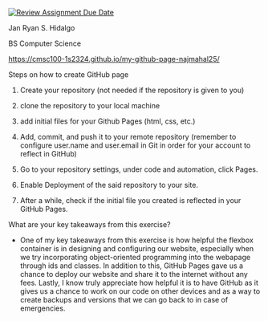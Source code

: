 [![Review Assignment Due Date](https://classroom.github.com/assets/deadline-readme-button-24ddc0f5d75046c5622901739e7c5dd533143b0c8e959d652212380cedb1ea36.svg)](https://classroom.github.com/a/Z0SN3ALX)

Jan Ryan S. Hidalgo

BS Computer Science

https://cmsc100-1s2324.github.io/my-github-page-najmahal25/

Steps on how to create GitHub page

1. Create your repository (not needed if the repository is given to you)

2. clone the repository to your local machine

3. add initial files for your Github Pages (html, css, etc.)

4. Add, commit, and push it to your remote repository (remember to configure user.name and user.email in Git in order for your account to reflect in GitHub)

5. Go to your repository settings, under code and automation, click Pages. 

6. Enable Deployment of the said repository to your site.

7. After a while, check if the initial file you created is reflected in your GitHub Pages.

What are your key takeaways from this exercise?
- One of my key takeaways from this exercise is how helpful the flexbox container is in designing and configuring our website, especially when we try incorporating object-oriented programming into the webapage through ids and classes. In addition to this, GitHub Pages gave us a chance to deploy our website and share it to the internet without any fees. Lastly, I know truly appreciate how helpful it is to have GitHub as it gives us a chance to work on our code on other devices and as a way to create backups and versions that we can go back to in case of emergencies.

